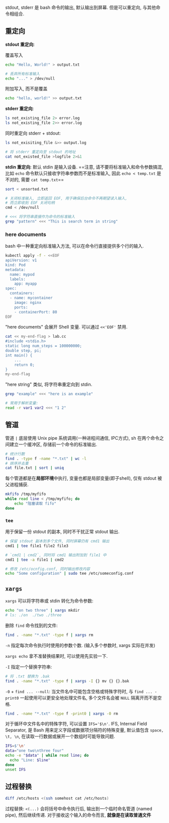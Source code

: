 stdout, stderr 是 bash 命令的输出, 默认输出到屏幕. 但是可以重定向, 与其他命令相组合.

## 重定向

**stdout 重定向**:

覆盖写入
```bash
echo "Hello, World!" > output.txt

# 丢弃所有标准输入
echo "..." > /dev/null
```

附加写入, 而不是覆盖
```bash
echo "hello, world!" >> output.txt
```

**stderr 重定向**:

```bash
ls not_existing_file 2> error.log
ls not_existing_file 2>> error.log
```

同时重定向 stderr + stdout:

```bash
ls not_exisiting_file &>> output.log

# 将 stderr 重定向至 stdout 的地址
cat not_existed_file >logfile 2>&1
```

**stdin 重定向**: 默认 stdin 是输入设备. ==注意, 请不要将标准输入和命令参数搞混, 比如 `echo` 命令默认只接收字符串参数而不是标准输入, 因此 `echo < temp.txt` 是不对的, 需要 `cat temp.txt`==

```bash 
sort < unsorted.txt

# 关闭标准输入, 立即返回 EOF, 用于确保后台命令不再期望读入输入, 
# 而立即收到 EOF 关闭句柄
cmd < /dev/null

# <<< 将字符串直接作为命令的标准输入
grep "pattern" <<< "This is search term in string"
```

### here documents

bash 中一种重定向标准输入方法, 可以在命令行直接提供多个行的输入.

```bash
kubectl apply -f - <<EOF
apiVersion: v1
kind: Pod
metadata:
  name: mypod
  labels:
    app: myapp
spec:
  containers:
  - name: mycontainer
    image: nginx
    ports:
    - containerPort: 80
EOF
```

"here documents" 会展开 Shell 变量. 可以通过 `<<'EOF'` 禁用.

```bash
cat << my-end-flag > lab.cc
#include <stdio.h>
static long num_steps = 100000000;
double step, pi;
int main() {
	...
	return 0;
}
my-end-flag
```

"here string" 类似, 将字符串重定向到 stdin.

```bash
grep "example" <<< "here is an example"

# 常用于解析变量:
read -r var1 var2 <<< "1 2"
```

## 管道

管道 `|` 底层使用 Unix pipe 系统调用(一种进程间通信, IPC方式), sh 在两个命令之间建立一个缓冲区, 存储前一个命令的标准输出.

```bash
# 统计行数
find . -type f -name "*.txt" | wc -l
# 排序并去重
cat file.txt | sort | uniq
```

每个管道都是在**局部环境**中执行, 变量也都是局部变量(即子shell), 仅有 stdout 被父进程捕获.

```bash
mkfifo /tmp/myfifo
while read line < /tmp/myfifo; do
	echo "阻塞读取 fifo"
done
```

### `tee`

用于保留一份 stdout 的副本, 同时不干扰正常 stdout 输出.

```bash
# 保留 stdout 副本到多个文件, 同时屏幕仍有 cmd1 输出
cmd1 | tee file1 file2 file3

# `cmd1 | cmd2`, 同时将 cmd1 输出附加到 file1 中
cmd1 | tee -a file1 | cmd2

# 修改 /etc/ocnfig.conf, 同时输出修改内容
echo "Some configuration" | sudo tee /etc/someconfig.conf
```

## `xargs`

`xargs` 可以将字符串或 stdin 转化为命令参数:

```bash
echo "on two three" | xargs mkdir
# ls: ./on  ./two ./three
```

删除 `find` 命令找到的文件:

```bash
find . -name "*.txt" -type f | xargs rm
```

`-n` 指定每次命令执行时使用的参数个数. (输入多个参数时, xargs 实际在并发)

`xargs echo` 拿不准替换结果时, 可以使用先实验一下.

`-I` 指定一个替换字符串:
```bash
# 将 .txt 替换为 .bak
find . -name "*.txt" -type f | xargs -I {} mv {} {}.bak
```

`-0` + `find ... --null`: 当文件名中可能包含空格或特殊字符时, 与 `find ... -print0` 一起使用可以更安全地处理文件名, 多个文件名会被 `NULL` 隔离开而不是空格.

```bash
find . -name "*.txt" -type f -print0 | xargs -0 rm
```

对于循环中文件名中的特殊字符, 可以设置 `IFS='$\n'`. IFS, Internal Field Separator, 是 Bash 用来定义字段或数据项分隔符的特殊变量, 默认值包含 `space, \t, \n`, 在读取一行数据或展开一个数组时可能导致问题.

```bash
IFS=$'\n'
data="one two\nthree four"
echo -e "$data" | while read line; do
  echo "Line: $line"
done
unset IFS
```

## 过程替换

```bash
diff /etc/hosts <(ssh somehost cat /etc/hosts)
```

过程替换: `<(...)` 会将括号中命令执行后, 输出到一个临时命名管道 (named pipe), 然后继续传递. 对于接收这个输入的命令而言, **就像是在读取普通文件**